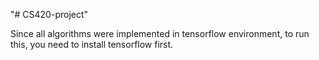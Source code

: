 "# CS420-project" 

Since all algorithms were implemented in tensorflow environment, to run this, you need to install tensorflow first.
